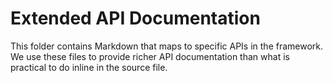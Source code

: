# Extended API Documentation

This folder contains Markdown that maps to specific APIs in the framework. We use these files to provide richer API documentation than what is practical to do inline in the source file.
